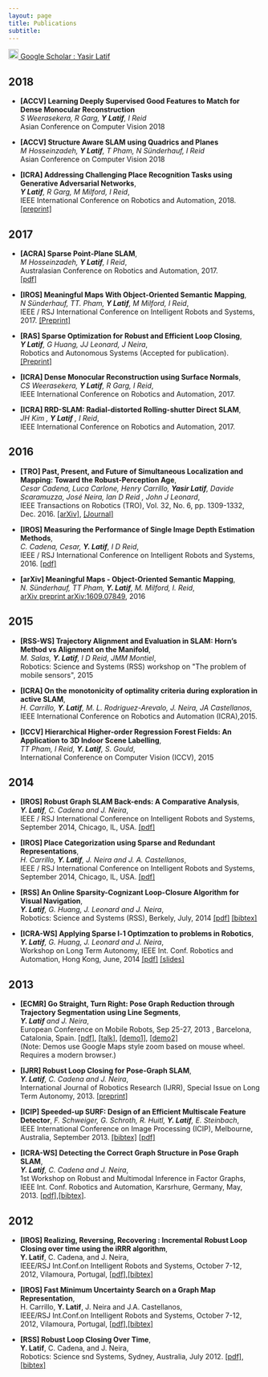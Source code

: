 ```yaml
---
layout: page
title: Publications
subtitle: 
---
```



[<img src="http://wwwusers.di.uniroma1.it/~dellibovi/img/googlescholar-icon.png" width="20"/> Google Scholar : Yasir Latif](https://scholar.google.com.au/citations?user=pGsO6EkAAAAJ&hl=en) 

## 2018
- **[ACCV] Learning Deeply Supervised Good Features to Match for Dense Monocular Reconstruction**  
*S Weerasekera, R Garg, **Y Latif**, I Reid*  
Asian Conference on Computer Vision 2018 

- **[ACCV] Structure Aware SLAM using Quadrics and Planes**  
*M Hosseinzadeh, **Y Latif**, T Pham, N Sünderhauf, I Reid*  
Asian Conference on Computer Vision 2018

- **[ICRA] Addressing Challenging Place Recognition Tasks using Generative Adversarial Networks**,  
***Y Latif**, R Garg, M Milford, I Reid*,  
IEEE International Conference on Robotics and Automation, 2018.  
[[preprint]](https://arxiv.org/abs/1709.08810)


## 2017
 - **[ACRA] Sparse Point-Plane SLAM**,  
   *M Hosseinzadeh,  **Y Latif**, I Reid*,  
   Australasian Conference on Robotics and Automation, 2017.  
   [[pdf]](http://cattle3d.com/pap170s1-file1.pdf)

 - **[IROS] Meaningful Maps With Object-Oriented Semantic Mapping**,  
   *N Sünderhauf, TT. Pham, **Y Latif**, M Milford, I Reid*,  
   IEEE / RSJ International Conference on Intelligent Robots and Systems, 2017.
   [[Preprint]](https://arxiv.org/abs/1609.07849)

 - **[RAS] Sparse Optimization for Robust and Efficient Loop Closing**,  
   ***Y Latif**, G Huang, JJ Leonard, J Neira*,  
   Robotics and Autonomous Systems (Accepted for publication).  
   [[Preprint]](https://arxiv.org/abs/1701.08921)

 - **[ICRA] Dense Monocular Reconstruction using Surface Normals**,  
   *CS Weerasekera, **Y Latif**, R Garg, I Reid*,  
   IEEE International Conference on Robotics and Automation, 2017.
   
 - **[ICRA] RRD-SLAM: Radial-distorted Rolling-shutter Direct SLAM**,  
   *JH Kim , **Y Latif** , I Reid*,  
   IEEE International Conference on Robotics and Automation, 2017.
   

## 2016
 - **[TRO] Past, Present, and Future of Simultaneous Localization and Mapping: Toward the Robust-Perception Age**,  
   *Cesar Cadena, Luca Carlone, Henry Carrillo, **Yasir Latif**, Davide Scaramuzza,  José Neira, Ian D Reid , John J Leonard*,  
   IEEE Transactions on Robotics (TRO), Vol. 32, No. 6, pp. 1309-1332, Dec. 2016.
   [[arXiv]](https://arxiv.org/abs/1606.05830),
   [[Journal]](http://ieeexplore.ieee.org/abstract/document/7747236/)
   
 - **[IROS] Measuring the Performance of Single Image Depth Estimation Methods**,  
   *C. Cadena, Cesar, **Y. Latif**, I D Reid*,  
   IEEE / RSJ International Conference on Intelligent Robots and Systems, 2016.
   [[pdf]](/papers/IROS2016_ccadena.pdf)
   
 -  **[arXiv] Meaningful Maps - Object-Oriented Semantic Mapping**,  
   *N. Sünderhauf, TT Pham, **Y. Latif**, M. Milford, I. Reid*,  
   [arXiv preprint arXiv:1609.07849](https://arxiv.org/abs/1609.07849), 2016	

## 2015

 - **[RSS-WS] Trajectory Alignment and Evaluation in SLAM: Horn’s Method vs Alignment on the Manifold**,  
   *M. Salas, **Y. Latif**, I D Reid, JMM Montiel*,  
   Robotics: Science and Systems (RSS) workshop on "The problem of mobile sensors", 2015

 - **[ICRA] On the monotonicity of optimality criteria during exploration in active SLAM**,  
   *H. Carrillo, **Y. Latif**, M. L. Rodriguez-Arevalo, J. Neira, JA Castellanos*,  
   IEEE International Conference on Robotics and Automation (ICRA),2015.
   
 - **[ICCV] Hierarchical Higher-order Regression Forest Fields: An Application to 3D Indoor Scene Labelling**,  
   *TT Pham, I Reid, **Y. Latif**, S. Gould*,  
   International Conference on Computer Vision (ICCV), 2015


## 2014
 - **[IROS] Robust Graph SLAM Back-ends: A Comparative Analysis**,  
   ***Y. Latif**, C. Cadena and J. Neira*,  
   IEEE / RSJ International Conference on Intelligent Robots and Systems, September 2014, Chicago, IL, USA.
   [[pdf]](/papers/LatifIROS14.pdf)   


 - **[IROS] Place Categorization using Sparse and Redundant Representations**,  
   *H. Carrillo, **Y. Latif**, J. Neira and J. A. Castellanos*,  
   IEEE / RSJ International Conference on Intelligent Robots and Systems, September 2014, Chicago, IL, USA.
   [[pdf]](/papers/LatifRSS14.pdf)
        
- **[RSS] An Online Sparsity-Cognizant Loop-Closure Algorithm for Visual Navigation**,  
  ***Y. Latif**, G. Huang, J. Leonard and J. Neira*,  
  Robotics: Science and Systems (RSS), Berkely, July, 2014 
  [[pdf]](/papers/LatifRSS14.pdf)
  [[bibtex]](/papers/LatifRSS14.bib)
    
- **[ICRA-WS] Applying Sparse l-1 Optimzation to problems in Robotics**,  
  ***Y. Latif**, G. Huang, J. Leonard and J. Neira*,  
  Workshop on Long Term Autonomy,
  IEEE Int. Conf. Robotics and Automation, Hong Kong, June, 2014 
  [[pdf]](/papers/LTA2014_l1_opt.pdf)
  [[slides]](http://goo.gl/I55QXr)
    
## 2013

 - **[ECMR] Go Straight, Turn Right: Pose Graph Reduction through Trajectory Segmentation using Line Segments**,  
   ***Y. Latif** and J. Neira*,  
   European Conference on Mobile Robots, Sep 25-27, 2013 , Barcelona, Catalonia, Spain.
   [[pdf]](/papers/ecmr_final_submission_IEEE.pdf),
   [[talk]](/confs/ECMR13/talk/ecmr.html),
   [[demo1]](/confs/ECMR13/demo1/demo.html),
   [[demo2]](/confs/ECMR13/demo2/demo.html)  
   (Note: Demos use Google Maps style zoom based on mouse wheel. Requires a modern browser.)

 - **[IJRR] Robust Loop Closing for Pose-Graph SLAM**,    
   ***Y. Latif**, C. Cadena and J. Neira*,  
   International Journal of Robotics Research (IJRR), Special Issue on Long Term Autonomy, 2013. 
   [[preprint]](/papers/IJRR.pdf)

 - **[ICIP] Speeded-up SURF: Design of an Efficient Multiscale Feature Detector**, 
   *F. Schweiger, G. Schroth, R. Huitl, **Y. Latif**, E. Steinbach*,  
   IEEE International Conference on Image Processing (ICIP), Melbourne, Australia, September 2013.
   [[bibtex]](http://www.lmt.ei.tum.de/bibtex.php?id=778)
   [[pdf]](http://www.lmt.ei.tum.de/forschung/publikationen/dateien/Schweiger2013Speeded-upSURF:Designof.pdf)

 - **[ICRA-WS] Detecting the Correct Graph Structure in Pose Graph SLAM**,  
   ***Y. Latif**, C. Cadena and J. Neira*,  
   1st Workshop on Robust and Multimodal Inference  in Factor Graphs, 
   IEEE Int. Conf. Robotics and Automation, Karsrhure, Germany, May, 2013.
   [[pdf]](/papers/ICRA2013_DetectingTheCorrectGraph.pdf),[[bibtex]](/papers/ICRA-WS.bib).

        
## 2012

 - **[IROS] Realizing, Reversing, Recovering : Incremental Robust Loop Closing over time using the iRRR algorithm**,  
   **Y. Latif**, C. Cadena, and J. Neira,  
   IEEE/RSJ Int.Conf.on Intelligent Robots and Systems, October 7-12, 2012, Vilamoura, Portugal, 
   [[pdf]](/papers/IROS2012_iRRR.pdf),[[bibtex]](/papers/iRRR.bib)
   
 - **[IROS] Fast Minimum Uncertainty Search on a Graph Map Representation**,  
   H. Carrillo, **Y. Latif**, J. Neira and J.A. Castellanos,  
   IEEE/RSJ Int.Conf.on Intelligent Robots and Systems, October 7-12, 2012, Vilamoura, Portugal, 
   [[pdf]](/papers/IROS2012_Famus.pdf),[[bibtex]](/papers/Famus.bib)
   
 - **[RSS] Robust Loop Closing Over Time**,  
   **Y. Latif**, C. Cadena, and J. Neira,  
   Robotics: Science snd Systems, Sydney, Australia, July 2012. 
   [[pdf]](/papers/RSS2012_RRR.pdf),[[bibtex]](/papers/RRR.bib)
